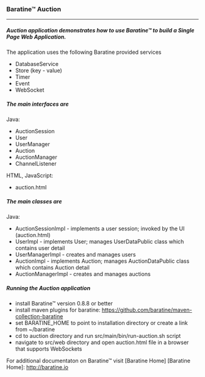 ### Baratine™ Auction

***

##### Auction application demonstrates how to use Baratine™ to build a Single Page Web Application.

The application uses the following Baratine provided services
 * DatabaseService
 * Store (key - value)
 * Timer
 * Event
 * WebSocket

##### The main interfaces are

Java:

* AuctionSession
* User
* UserManager
* Auction
* AuctionManager
* ChannelListener

HTML, JavaScript:
* auction.html

##### The main classes are

Java:

* AuctionSessionImpl - implements a user session; invoked by the UI (auction.html)
* UserImpl - implements User; manages UserDataPublic class which contains user detail
* UserManagerImpl - creates and manages users
* AuctionImpl - implements Auction; manages AuctionDataPublic class which contains Auction detail
* AuctionManagerImpl - creates and manages auctions

##### Running the Auction application

* install Baratine™ version 0.8.8 or better
* install maven plugins for baratine: https://github.com/baratine/maven-collection-baratine
* set BARATINE_HOME to point to installation directory or create a link from ~/baratine
* cd to auction directory and run src/main/bin/run-auction.sh script
* navigate to src/web directory and open auction.html file in a browser that supports WebSockets

For additional documentaton on Baratine™ visit [Baratine Home]
[Baratine Home]: http://baratine.io


